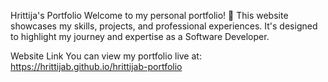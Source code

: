 Hrittija's Portfolio
Welcome to my personal portfolio! 🎉
This website showcases my skills, projects, and professional experiences. It's designed to highlight my journey and expertise as a Software Developer.

Website Link
You can view my portfolio live at: https://hrittijab.github.io/hrittijab-portfolio
